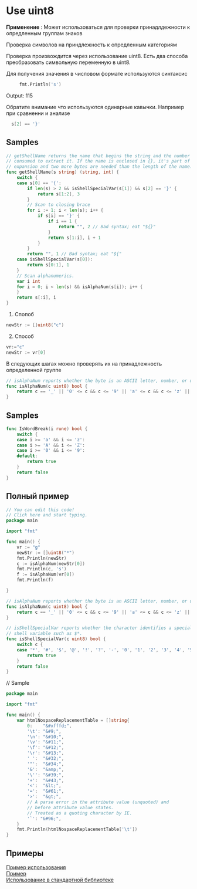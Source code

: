 # Use uint8

**Применение** : Может использоваться для проверки принадлдежности к опредленным группам знаков

Проверка символов на приндлежность к опредленным категориям

Проверка произвождится через использование uint8.
Есть два способа преобразовать символьную переменную в uint8.


Для получения значения в числовом формате используются синтаксис
```go
     fmt.Println('s') 
```
Output: 115



Обратите внимание что используются одинарные кавычки.
Например при сравненни и анализе 
```go
  s[2] == '}'
```


## Samples
```go
// getShellName returns the name that begins the string and the number of bytes
// consumed to extract it. If the name is enclosed in {}, it's part of a ${}
// expansion and two more bytes are needed than the length of the name.
func getShellName(s string) (string, int) {
	switch {
	case s[0] == '{':
		if len(s) > 2 && isShellSpecialVar(s[1]) && s[2] == '}' {
			return s[1:2], 3
		}
		// Scan to closing brace
		for i := 1; i < len(s); i++ {
			if s[i] == '}' {
				if i == 1 {
					return "", 2 // Bad syntax; eat "${}"
				}
				return s[1:i], i + 1
			}
		}
		return "", 1 // Bad syntax; eat "${"
	case isShellSpecialVar(s[0]):
		return s[0:1], 1
	}
	// Scan alphanumerics.
	var i int
	for i = 0; i < len(s) && isAlphaNum(s[i]); i++ {
	}
	return s[:i], i
}
```


1. Спопоб 
```go
newStr := []uint8("c")
```

2. Способ
```go
vr:="c"
newStr := vr[0]
```

В следующих шагах можно проверять их на принадлежность определенной группе
```go
// isAlphaNum reports whether the byte is an ASCII letter, number, or underscore
func isAlphaNum(c uint8) bool {
	return c == '_' || '0' <= c && c <= '9' || 'a' <= c && c <= 'z' || 'A' <= c && c <= 'Z'
}
```


## Samples
```go
func IsWordBreak(i rune) bool {
	switch {
	case i >= 'a' && i <= 'z':
	case i >= 'A' && i <= 'Z':
	case i >= '0' && i <= '9':
	default:
		return true
	}
	return false
}
```

## Полный пример
```go
// You can edit this code!
// Click here and start typing.
package main

import "fmt"

func main() {
	vr := "g"
	newStr := []uint8("*")
	fmt.Println(newStr)
	c := isAlphaNum(newStr[0])
	fmt.Println(c, 's')
	f := isAlphaNum(vr[0])
	fmt.Println(f)

}

// isAlphaNum reports whether the byte is an ASCII letter, number, or underscore
func isAlphaNum(c uint8) bool {
	return c == '_' || '0' <= c && c <= '9' || 'a' <= c && c <= 'z' || 'A' <= c && c <= 'Z'
}

// isShellSpecialVar reports whether the character identifies a special
// shell variable such as $*.
func isShellSpecialVar(c uint8) bool {
	switch c {
	case '*', '#', '$', '@', '!', '?', '-', '0', '1', '2', '3', '4', '5', '6', '7', '8', '9':
		return true
	}
	return false
}
```

// Sample
```go
package main

import "fmt"

func main() {
	var htmlNospaceReplacementTable = []string{
		0:    "&#xfffd;",
		'\t': "&#9;",
		'\n': "&#10;",
		'\v': "&#11;",
		'\f': "&#12;",
		'\r': "&#13;",
		' ':  "&#32;",
		'"':  "&#34;",
		'&':  "&amp;",
		'\'': "&#39;",
		'+':  "&#43;",
		'<':  "&lt;",
		'=':  "&#61;",
		'>':  "&gt;",
		// A parse error in the attribute value (unquoted) and
		// before attribute value states.
		// Treated as a quoting character by IE.
		'`': "&#96;",
	}
	fmt.Println(htmlNospaceReplacementTable['\t'])
}
```
## Примеры
[Пример использования](https://go.dev/play/p/YgXj4xzaGZL)   
[Пример](https://www.socketloop.com/tutorials/golang-convert-cast-string-to-uint8-type-and-back-to-string)   
[Использование в стандартной библиотеке](https://go.dev/src/os/env.go)    
